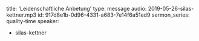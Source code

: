 title: 'Leidenschaftliche Anbetung'
type: message
audio: 2019-05-26-silas-kettner.mp3
id: 917d8e1b-0d96-4331-a683-7e14f6a51ed9
sermon_series: quality-time
speaker:
  - silas-kettner
